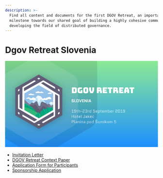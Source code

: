 ```yaml
---
description: >-
  Find all content and documents for the first DGOV Retreat, an important
  milestone towards our shared goal of building a highly cohesive community
  developing the field of distributed governance.
---
```


# Dgov Retreat Slovenia

![](../../.gitbook/assets/dgov-retreat_banner.jpeg)

* [Invitation Letter](https://drive.google.com/file/d/1nMflUUES7YeCoJxQqCU2ubPdmAMR330D/view?usp=sharing)
* [DGOV Retreat Context Paper](https://drive.google.com/file/d/1Gxe_itYBWwhCRrfw7Jj_CBW4ZMMQE4h1/view?usp=sharing)
* [Application Form for Participants](https://docs.google.com/forms/d/e/1FAIpQLScuJKJKgdIKogeW1iWzxPRuifD8PsuPUWIlukZw_-JmL2RoMg/viewform?usp=sf_link)
* [Sponsorship Application](https://forms.gle/UG8KY2YqHk9XgNUa8)

